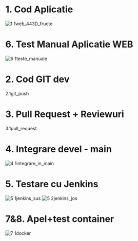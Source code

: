 # 1. Cod Aplicatie             

![1 1web_443D_fructe](https://github.com/NegreaMarius/curs_vcgj_443D_fructe/assets/132904320/c9479774-be44-4224-a9e2-e6a5c20fe43e)


# 6. Test Manual Aplicatie WEB    

![6 1teste_manuale](https://github.com/NegreaMarius/curs_vcgj_443D_fructe/assets/132904320/7038a35e-c86e-472e-b0a3-aa9735f59024)


# 2. Cod GIT dev          

2.1git_push


# 3. Pull Request + Reviewuri       

3.1pull_request


# 4. Integrare devel - main       

![4 1integrare_in_main](https://github.com/NegreaMarius/curs_vcgj_443D_fructe/assets/132904320/4e9b9cf4-4915-4830-8311-4040cf5410f3)


# 5. Testare cu Jenkins        

![5 1jenkins_sus](https://github.com/NegreaMarius/curs_vcgj_443D_fructe/assets/132904320/c58404e9-5287-498e-866d-dfe6a89a3c2c)
![5 2jenkins_jos](https://github.com/NegreaMarius/curs_vcgj_443D_fructe/assets/132904320/87afccef-d1c9-40a9-84e0-bd14b1960246)


# 7&8. Apel+test container      

![7 1docker](https://github.com/NegreaMarius/curs_vcgj_443D_fructe/assets/132904320/a4d6276a-0a62-4732-ae4c-94a006b31fe4)
